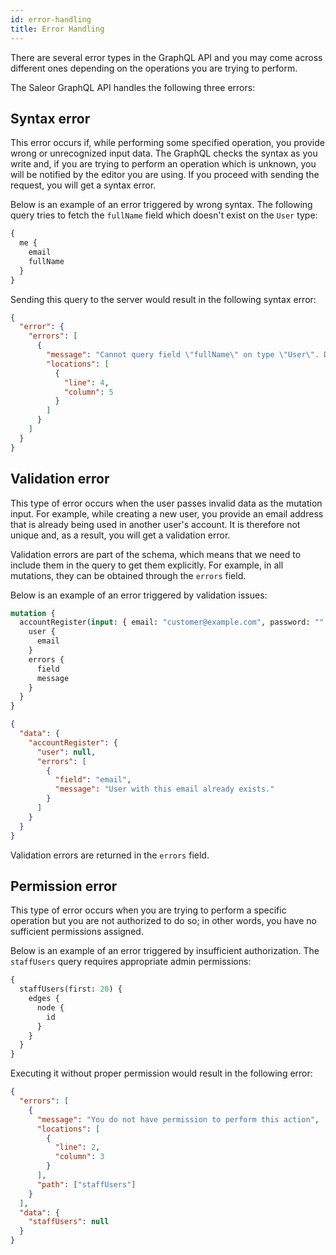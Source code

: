 ```yaml
---
id: error-handling
title: Error Handling
---
```


There are several error types in the GraphQL API and you may come across different ones depending on the operations you are trying to perform.

The Saleor GraphQL API handles the following three errors:

## Syntax error

This error occurs if, while performing some specified operation, you provide wrong or unrecognized input data. The GraphQL checks the syntax as you write and, if you are trying to perform an operation which is unknown, you will be notified by the editor you are using. If you proceed with sending the request, you will get a syntax error.

Below is an example of an error triggered by wrong syntax. The following query tries to fetch the `fullName` field which doesn't exist on the `User` type:

```graphql
{
  me {
    email
    fullName
  }
}
```

Sending this query to the server would result in the following syntax error:

```json
{
  "error": {
    "errors": [
      {
        "message": "Cannot query field \"fullName\" on type \"User\". Did you mean \"firstName\" or \"lastName\"?",
        "locations": [
          {
            "line": 4,
            "column": 5
          }
        ]
      }
    ]
  }
}
```

## Validation error

This type of error occurs when the user passes invalid data as the mutation input. For example, while creating a new user, you provide an email address that is already being used in another user's account. It is therefore not unique and, as a result, you will get a validation error.

Validation errors are part of the schema, which means that we need to include them in the query to get them explicitly. For example, in all mutations, they can be obtained through the `errors` field.

Below is an example of an error triggered by validation issues:

```graphql
mutation {
  accountRegister(input: { email: "customer@example.com", password: "" }) {
    user {
      email
    }
    errors {
      field
      message
    }
  }
}
```

```json
{
  "data": {
    "accountRegister": {
      "user": null,
      "errors": [
        {
          "field": "email",
          "message": "User with this email already exists."
        }
      ]
    }
  }
}
```

Validation errors are returned in the `errors` field.

## Permission error

This type of error occurs when you are trying to perform a specific operation but you are not authorized to do so; in other words, you have no sufficient permissions assigned.

Below is an example of an error triggered by insufficient authorization. The `staffUsers` query requires appropriate admin permissions:

```graphql
{
  staffUsers(first: 20) {
    edges {
      node {
        id
      }
    }
  }
}
```

Executing it without proper permission would result in the following error:

```json
{
  "errors": [
    {
      "message": "You do not have permission to perform this action",
      "locations": [
        {
          "line": 2,
          "column": 3
        }
      ],
      "path": ["staffUsers"]
    }
  ],
  "data": {
    "staffUsers": null
  }
}
```
